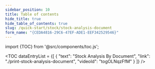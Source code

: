 ```yaml
---
sidebar_position: 10
title: Table of contents
hide_title: true
hide_table_of_contents: true
slug: /quick-start/stock/stock-analysis-document
form_name: "{CEDA4816-29C6-47EF-ADE1-EEF342529546}"
---
```


import {TOC} from '@src/components/toc.js';

<TOC
dataEntryList = {[
{
  "text": "Stock Analysis By Document",
  "link": "./print-stock-analysis-document",
  "videoId": "togOLNqzFfM"
}
]}
/>
